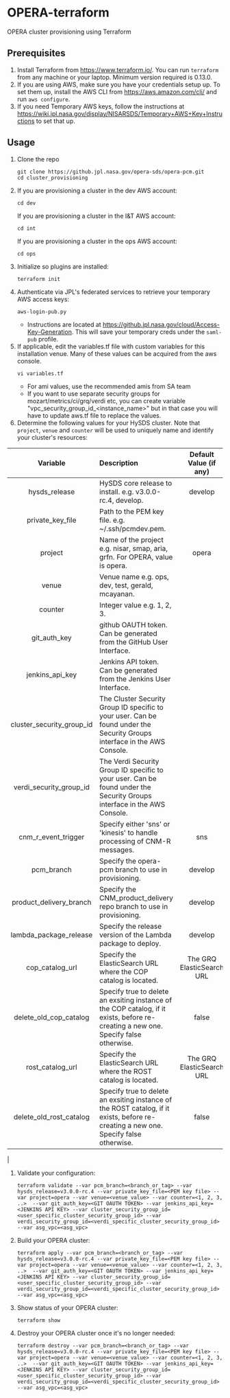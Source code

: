 # OPERA-terraform
OPERA cluster provisioning using Terraform

## Prerequisites
1. Install Terraform from https://www.terraform.io/. You can run `terraform` from any machine or your laptop. Minimum version required is 0.13.0.
1. If you are using AWS, make sure you have your credentials setup up. To set them up, install the AWS CLI from https://aws.amazon.com/cli/ and run `aws configure`.
1. If you need Temporary AWS keys, follow the instructions at https://wiki.jpl.nasa.gov/display/NISARSDS/Temporary+AWS+Key+Instructions to set that up.

## Usage
1. Clone the repo
   ```
   git clone https://github.jpl.nasa.gov/opera-sds/opera-pcm.git
   cd cluster_provisioning
   ```
1. If you are provisioning a cluster in the dev AWS account:
   ```
   cd dev
   ```
   If you are provisioning a cluster in the I&T AWS account:
   ```
   cd int
   ```
   If you are provisioning a cluster in the ops AWS account:
   ```
   cd ops
   ```
1. Initialize so plugins are installed:
   ```
   terraform init
   ```
1. Authenticate via JPL's federated services to retrieve your temporary AWS access keys:
   ```
   aws-login-pub.py
   ```
    - Instructions are located at https://github.jpl.nasa.gov/cloud/Access-Key-Generation. This will save your temporary creds under the `saml-pub` profile.
1. If applicable, edit the variables.tf file with custom variables for this installation venue. Many of these values can be acquired from the aws console.
   ```
   vi variables.tf
   ```
    - For ami values, use the recommended amis from SA team
    - If you want to use separate security groups for mozart/metrics/ci/grq/verdi etc, you can create variable "vpc_security_group_id_<instance_name>" but in that case you will have to update aws.tf file to replace the values.
1. Determine the following values for your HySDS cluster. Note that `project`, `venue` and `counter` will be used to uniquely name and identify your cluster's resources:

| Variable          | Description              | Default Value (if any) |
|:-----------------:|:-------------------------|:----------------------:|
| hysds_release     | HySDS core release to install. e.g. v3.0.0-rc.4, develop. | develop |
| private_key_file  | Path to the PEM key file. e.g. ~/.ssh/pcmdev.pem. |
| project           | Name of the project e.g. nisar, smap, aria, grfn. For OPERA, value is opera. | opera |
| venue             | Venue name e.g. ops, dev, test, gerald, mcayanan. |
| counter           | Integer value e.g. 1, 2, 3. |
| git_auth_key      | github OAUTH token. Can be generated from the GitHub User Interface. |
| jenkins_api_key   | Jenkins API token. Can be generated from the Jenkins User Interface. |
| cluster_security_group_id | The Cluster Security Group ID specific to your user. Can be found under the Security Groups interface in the AWS Console. |
| verdi_security_group_id | The Verdi Security Group ID specific to your user. Can be found under the Security Groups interface in the AWS Console. |
| cnm_r_event_trigger | Specify either 'sns' or 'kinesis' to handle processing of CNM-R messages. | sns |
| pcm_branch | Specify the opera-pcm branch to use in provisioning. | develop |
| product_delivery_branch | Specify the CNM_product_delivery repo branch to use in provisioning. | develop | 
| lambda_package_release | Specify the release version of the Lambda package to deploy. | develop |
| cop_catalog_url | Specify the ElasticSearch URL where the COP catalog is located. | The GRQ ElasticSearch URL |
| delete_old_cop_catalog | Specify true to delete an exsiting instance of the COP catalog, if it exists, before re-creating a new one. Specify false otherwise. | false |
| rost_catalog_url | Specify the ElasticSearch URL where the ROST catalog is located. | The GRQ ElasticSearch URL |
| delete_old_rost_catalog | Specify true to delete an exsiting instance of the ROST catalog, if it exists, before re-creating a new one. Specify false otherwise. | false |
| 
1. Validate your configuration:
   ```
   terraform validate --var pcm_branch=<branch_or_tag> --var hysds_release=v3.0.0-rc.4 --var private_key_file=<PEM key file> --var project=opera --var venue=<venue_value> --var counter=<1, 2, 3, ..>  --var git_auth_key=<GIT OAUTH TOKEN> --var jenkins_api_key=<JENKINS API KEY> --var cluster_security_group_id=<user_specific_cluster_security_group_id> --var verdi_security_group_id=<verdi_specific_cluster_security_group_id> --var asg_vpc=<asg_vpc>
   ```
1. Build your OPERA cluster:
   ```
   terraform apply --var pcm_branch=<branch_or_tag> --var hysds_release=v3.0.0-rc.4 --var private_key_file=<PEM key file> --var project=opera --var venue=<venue_value> --var counter=<1, 2, 3, ..>  --var git_auth_key=<GIT OAUTH TOKEN> --var jenkins_api_key=<JENKINS API KEY> --var cluster_security_group_id=<user_specific_cluster_security_group_id> --var verdi_security_group_id=<verdi_specific_cluster_security_group_id> --var asg_vpc=<asg_vpc>
   ```
1. Show status of your OPERA cluster:
   ```
   terraform show
   ```
1. Destroy your OPERA cluster once it's no longer needed:
   ```
   terraform destroy --var pcm_branch=<branch_or_tag> --var hysds_release=v3.0.0-rc.4 --var private_key_file=<PEM key file> --var project=opera --var venue=<venue_value> --var counter=<1, 2, 3, ..>  --var git_auth_key=<GIT OAUTH TOKEN> --var jenkins_api_key=<JENKINS API KEY> --var cluster_security_group_id=<user_specific_cluster_security_group_id> --var verdi_security_group_id=<verdi_specific_cluster_security_group_id> --var asg_vpc=<asg_vpc>
   ```
